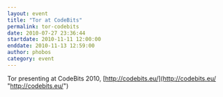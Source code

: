 ```yaml
---
layout: event
title: "Tor at CodeBits"
permalink: tor-codebits
date: 2010-07-27 23:36:44
startdate: 2010-11-11 12:00:00
enddate: 2010-11-13 12:59:00
author: phobos
category: event
---
```


Tor presenting at CodeBits 2010, [http://codebits.eu/](http://codebits.eu/ "http://codebits.eu/")

